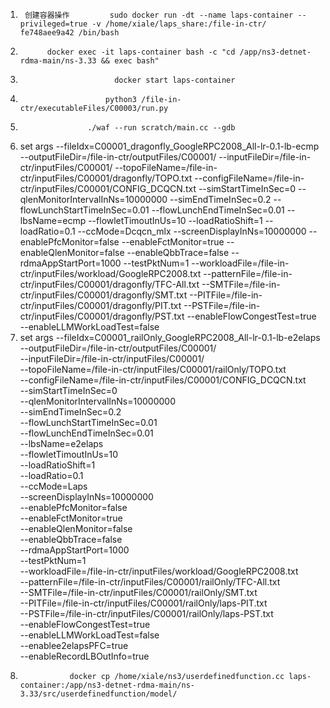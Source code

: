 1)      创建容器操作         sudo docker run -dt --name laps-container --privileged=true -v /home/xiale/laps_share:/file-in-ctr/ fe748aee9a42 /bin/bash

2)           docker exec -it laps-container bash -c "cd /app/ns3-detnet-rdma-main/ns-3.33 && exec bash"
3)                          docker start laps-container
4)                        python3 /file-in-ctr/executableFiles/C00003/run.py
5)                    ./waf --run scratch/main.cc --gdb
6) set args --fileIdx=C00001_dragonfly_GoogleRPC2008_All-lr-0.1-lb-ecmp --outputFileDir=/file-in-ctr/outputFiles/C00001/ --inputFileDir=/file-in-ctr/inputFiles/C00001/ --topoFileName=/file-in-ctr/inputFiles/C00001/dragonfly/TOPO.txt --configFileName=/file-in-ctr/inputFiles/C00001/CONFIG_DCQCN.txt --simStartTimeInSec=0 --qlenMonitorIntervalInNs=10000000 --simEndTimeInSec=0.2 --flowLunchStartTimeInSec=0.01 --flowLunchEndTimeInSec=0.01 --lbsName=ecmp --flowletTimoutInUs=10 --loadRatioShift=1 --loadRatio=0.1 --ccMode=Dcqcn_mlx --screenDisplayInNs=10000000 --enablePfcMonitor=false --enableFctMonitor=true --enableQlenMonitor=false --enableQbbTrace=false --rdmaAppStartPort=1000 --testPktNum=1 --workloadFile=/file-in-ctr/inputFiles/workload/GoogleRPC2008.txt --patternFile=/file-in-ctr/inputFiles/C00001/dragonfly/TFC-All.txt --SMTFile=/file-in-ctr/inputFiles/C00001/dragonfly/SMT.txt --PITFile=/file-in-ctr/inputFiles/C00001/dragonfly/PIT.txt --PSTFile=/file-in-ctr/inputFiles/C00001/dragonfly/PST.txt --enableFlowCongestTest=true --enableLLMWorkLoadTest=false
7) set args --fileIdx=C00001_railOnly_GoogleRPC2008_All-lr-0.1-lb-e2elaps \
--outputFileDir=/file-in-ctr/outputFiles/C00001/ \
--inputFileDir=/file-in-ctr/inputFiles/C00001/ \
--topoFileName=/file-in-ctr/inputFiles/C00001/railOnly/TOPO.txt \
--configFileName=/file-in-ctr/inputFiles/C00001/CONFIG_DCQCN.txt \
--simStartTimeInSec=0 \
--qlenMonitorIntervalInNs=10000000 \
--simEndTimeInSec=0.2 \
--flowLunchStartTimeInSec=0.01 \
--flowLunchEndTimeInSec=0.01 \
--lbsName=e2elaps \
--flowletTimoutInUs=10 \
--loadRatioShift=1 \
--loadRatio=0.1 \
--ccMode=Laps \
--screenDisplayInNs=10000000 \
--enablePfcMonitor=false \
--enableFctMonitor=true \
--enableQlenMonitor=false \
--enableQbbTrace=false \
--rdmaAppStartPort=1000 \
--testPktNum=1 \
--workloadFile=/file-in-ctr/inputFiles/workload/GoogleRPC2008.txt \
--patternFile=/file-in-ctr/inputFiles/C00001/railOnly/TFC-All.txt \
--SMTFile=/file-in-ctr/inputFiles/C00001/railOnly/SMT.txt \
--PITFile=/file-in-ctr/inputFiles/C00001/railOnly/laps-PIT.txt \
--PSTFile=/file-in-ctr/inputFiles/C00001/railOnly/laps-PST.txt \
--enableFlowCongestTest=true \
--enableLLMWorkLoadTest=false \
--enablee2elapsPFC=true \
--enableRecordLBOutInfo=true
8)                docker cp /home/xiale/ns3/userdefinedfunction.cc laps-container:/app/ns3-detnet-rdma-main/ns-3.33/src/userdefinedfunction/model/
